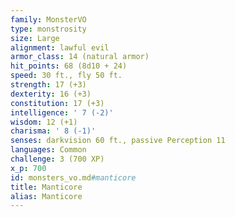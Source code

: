 ```yaml
---
family: MonsterVO
type: monstrosity
size: Large
alignment: lawful evil
armor_class: 14 (natural armor)
hit_points: 68 (8d10 + 24)
speed: 30 ft., fly 50 ft.
strength: 17 (+3)
dexterity: 16 (+3)
constitution: 17 (+3)
intelligence: ' 7 (-2)'
wisdom: 12 (+1)
charisma: ' 8 (-1)'
senses: darkvision 60 ft., passive Perception 11
languages: Common
challenge: 3 (700 XP)
x_p: 700
id: monsters_vo.md#manticore
title: Manticore
alias: Manticore
---
```


